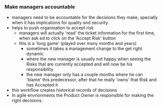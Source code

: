 ### Make managers accountable

* managers need to be accountable for the decisions they make, specially when it has implications for quality and security
* helps to push organisation to accept risk
  * managers will actually 'read' the ticket information for the first time, when ask ed to click on the 'Accept Risk' button
  * this is a 'long game' (played over many months and years)
    * sometimes it takes a management change to the get right dynamic
    * where the new manager is usually not happy when seeing the Risks that are currently accepted and will now be his responsibility
    * the new manager only has a couple months where he can 'blame' this predecessor, after that he really 'owns' that Risk and has Accepted it
* this workflow creates historical records of decisions
* In agile envrionments the Product Owner is responsible for making the right decisions.
